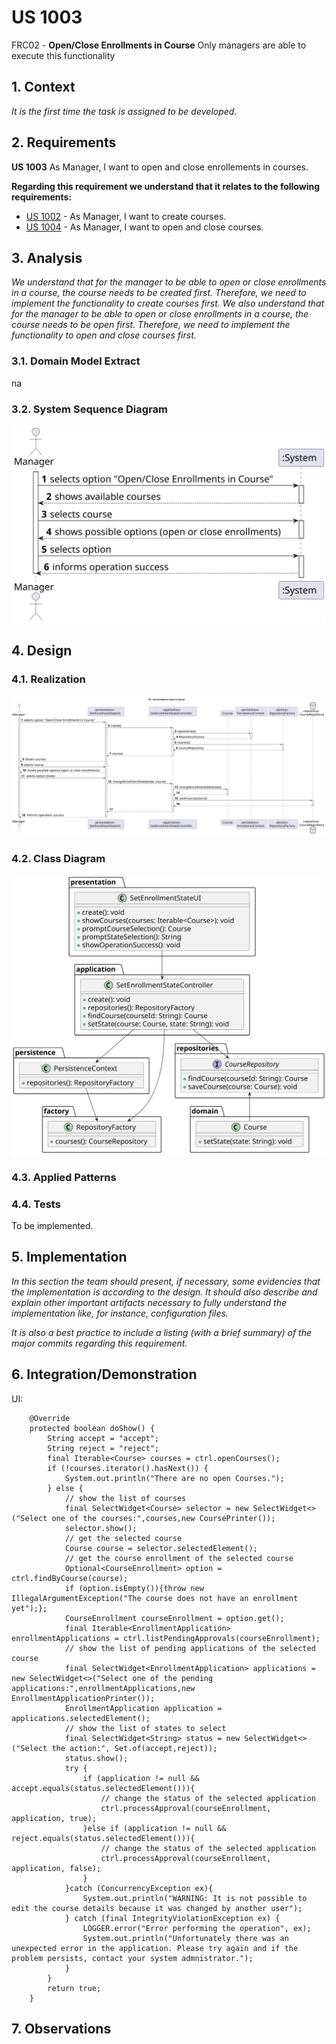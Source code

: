 # US 1003

FRC02 - **Open/Close Enrollments in Course** Only managers are able to execute this functionality

## 1. Context

*It is the first time the task is assigned to be developed.*

## 2. Requirements

**US 1003** As Manager, I want to open and close enrollements in courses.

**Regarding this requirement we understand that it relates to the following requirements:**

- [US 1002](../us_1002/readme.md) - As Manager, I want to create courses.
- [US 1004](../us_1004/readme.md) - As Manager, I want to open and close courses.

## 3. Analysis

*We understand that for the manager to be able to open or close enrollments in a course, the course needs to be created first. Therefore, we need to implement the functionality to create courses first.*
*We also understand that for the manager to be able to open or close enrollments in a course, the course needs to be open first. Therefore, we need to implement the functionality to open and close courses first.*

### 3.1. Domain Model Extract

na

### 3.2. System Sequence Diagram

![SSD](US1003_SSD.svg "System Sequence Diagram")

## 4. Design

### 4.1. Realization

![Sequence Diagram](us_1003_SetEnrollmentState_SD.svg "Open/Close Enrollments in Course Sequence Diagram")

### 4.2. Class Diagram

![a class diagram](us_1003_CD.svg "A Class Diagram")

### 4.3. Applied Patterns

### 4.4. Tests

To be implemented.

## 5. Implementation

*In this section the team should present, if necessary, some evidencies that the implementation is according to the design. It should also describe and explain other important artifacts necessary to fully understand the implementation like, for instance, configuration files.*

*It is also a best practice to include a listing (with a brief summary) of the major commits regarding this requirement.*

## 6. Integration/Demonstration

UI:

```
    @Override
    protected boolean doShow() {
        String accept = "accept";
        String reject = "reject";
        final Iterable<Course> courses = ctrl.openCourses();
        if (!courses.iterator().hasNext()) {
            System.out.println("There are no open Courses.");
        } else {
            // show the list of courses
            final SelectWidget<Course> selector = new SelectWidget<>("Select one of the courses:",courses,new CoursePrinter());
            selector.show();
            // get the selected course
            Course course = selector.selectedElement();
            // get the course enrollment of the selected course
            Optional<CourseEnrollment> option = ctrl.findByCourse(course);
            if (option.isEmpty()){throw new IllegalArgumentException("The course does not have an enrollment yet");};
            CourseEnrollment courseEnrollment = option.get();
            final Iterable<EnrollmentApplication> enrollmentApplications = ctrl.listPendingApprovals(courseEnrollment);
            // show the list of pending applications of the selected course
            final SelectWidget<EnrollmentApplication> applications = new SelectWidget<>("Select one of the pending applications:",enrollmentApplications,new EnrollmentApplicationPrinter());
            EnrollmentApplication application = applications.selectedElement();
            // show the list of states to select
            final SelectWidget<String> status = new SelectWidget<>("Select the action:", Set.of(accept,reject));
            status.show();
            try {
                if (application != null && accept.equals(status.selectedElement())){
                    // change the status of the selected application
                    ctrl.processApproval(courseEnrollment, application, true);
                }else if (application != null && reject.equals(status.selectedElement())){
                    // change the status of the selected application
                    ctrl.processApproval(courseEnrollment, application, false);
                }
            }catch (ConcurrencyException ex){
                System.out.println("WARNING: It is not possible to edit the course details because it was changed by another user");
            } catch (final IntegrityViolationException ex) {
                LOGGER.error("Error performing the operation", ex);
                System.out.println("Unfortunately there was an unexpected error in the application. Please try again and if the problem persists, contact your system admnistrator.");
            }
        }
        return true;
    }

````

## 7. Observations
